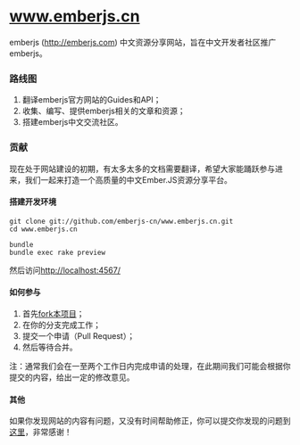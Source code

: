 www.emberjs.cn
==============

emberjs (http://emberjs.com) 中文资源分享网站，旨在中文开发者社区推广emberjs。

### 路线图

1. 翻译emberjs官方网站的Guides和API；
2. 收集、编写、提供emberjs相关的文章和资源；
3. 搭建emberjs中文交流社区。

### 贡献

现在处于网站建设的初期，有太多太多的文档需要翻译，希望大家能踊跃参与进来，我们一起来打造一个高质量的中文Ember.JS资源分享平台。

#### 搭建开发环境

```
git clone git://github.com/emberjs-cn/www.emberjs.cn.git
cd www.emberjs.cn

bundle
bundle exec rake preview
```

然后访问[http://localhost:4567/](http://localhost:4567/)

#### 如何参与

1. 首先[fork本项目](https://github.com/emberjs-cn/www.emberjs.cn/fork_select)；
2. 在你的分支完成工作；
3. 提交一个申请（Pull Request）；
4. 然后等待合并。

注：通常我们会在一至两个工作日内完成申请的处理，在此期间我们可能会根据你提交的内容，给出一定的修改意见。

#### 其他

如果你发现网站的内容有问题，又没有时间帮助修正，你可以提交你发现的问题到[这里](https://github.com/emberjs-cn/www.emberjs.cn/issues)，非常感谢！
